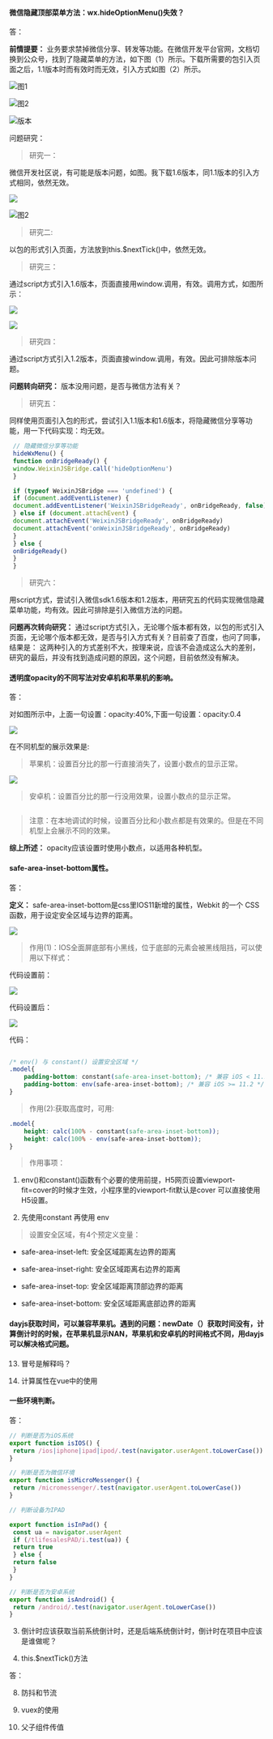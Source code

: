 #### 微信隐藏顶部菜单方法：wx.hideOptionMenu()失效？

答：

__前情提要：__ 业务要求禁掉微信分享、转发等功能。在微信开发平台官网，文档切换到公众号，找到了隐藏菜单的方法，如下图（1）所示。下载所需要的包引入页面之后，1.1版本时而有效时而无效，引入方式如图（2）所示。

![图1](./images/隐藏菜单.png)

![图2](./images/引入方式.png)

![版本](./images/版本.png)

问题研究：

>研究一：

 微信开发社区说，有可能是版本问题，如图。我下载1.6版本，同1.1版本的引入方式相同，依然无效。

![](./images/问题探讨.png)

![图2](./images/引入方式.png)

>研究二:

 以包的形式引入页面，方法放到this.$nextTick()中，依然无效。

>研究三：

 通过script方式引入1.6版本，页面直接用window.调用，有效。调用方式，如图所示：

![](./images/script引入方式.png)

![](./images/window直接调用.png)

>研究四：

 通过script方式引入1.2版本，页面直接window.调用，有效。因此可排除版本问题。

 __问题转向研究：__ 版本没用问题，是否与微信方法有关？

>研究五：

 同样使用页面引入包的形式，尝试引入1.1版本和1.6版本，将隐藏微信分享等功能，用一下代码实现：均无效。

```js
 // 隐藏微信分享等功能
 hideWxMenu() {
 function onBridgeReady() {
 window.WeixinJSBridge.call('hideOptionMenu')
 }

 if (typeof WeixinJSBridge === 'undefined') {
 if (document.addEventListener) {
 document.addEventListener('WeixinJSBridgeReady', onBridgeReady, false)
 } else if (document.attachEvent) {
 document.attachEvent('WeixinJSBridgeReady', onBridgeReady)
 document.attachEvent('onWeixinJSBridgeReady', onBridgeReady)
 }
 } else {
 onBridgeReady()
 }
 }
```

>研究六：

 用script方式，尝试引入微信sdk1.6版本和1.2版本，用研究五的代码实现微信隐藏菜单功能，均有效。因此可排除是引入微信方法的问题。

 __问题再次转向研究：__ 通过script方式引入，无论哪个版本都有效，以包的形式引入页面，无论哪个版本都无效，是否与引入方式有关？目前查了百度，也问了同事，结果是： 这两种引入的方式差别不大，按理来说，应该不会造成这么大的差别，研究的最后，并没有找到造成问题的原因，这个问题，目前依然没有解决。

<!-- 微信隐藏菜单问题，未完待续......... -->

#### 透明度opacity的不同写法对安卓机和苹果机的影响。

答： 

对如图所示中，上面一句设置：opacity:40%,下面一句设置：opacity:0.4

![](./images/opacity研究.png)

在不同机型的展示效果是:

>苹果机：设置百分比的那一行直接消失了，设置小数点的显示正常。

![](./images/苹果机展示.jpg)

>安卓机：设置百分比的那一行没用效果，设置小数点的显示正常。

![]()

>注意：在本地调试的时候，设置百分比和小数点都是有效果的。但是在不同机型上会展示不同的效果。

__综上所述：__ opacity应该设置时使用小数点，以适用各种机型。



#### safe-area-inset-bottom属性。

答：

__定义：__ safe-area-inset-bottom是css里IOS11新增的属性，Webkit 的一个 CSS 函数，用于设定安全区域与边界的距离。

![](./images/安全区域.png)

>作用(1)：IOS全面屏底部有小黑线，位于底部的元素会被黑线阻挡，可以使用以下样式：

代码设置前：

![](./images/安全区域设置前.png)

代码设置后：

![](./images/安全区域设置后.png)

代码：

```css

/* env() 与 constant() 设置安全区域 */
.model{
	padding-bottom: constant(safe-area-inset-bottom); /* 兼容 iOS < 11.2 */
 	padding-bottom: env(safe-area-inset-bottom); /* 兼容 iOS >= 11.2 */
}

```

>作用(2):获取高度时，可用:

```css
.model{
	height: calc(100% - constant(safe-area-inset-bottom));
	height: calc(100% - env(safe-area-inset-bottom));
}

```

>作用事项：

1. env()和constant()函数有个必要的使用前提，H5网页设置viewport-fit=cover的时候才生效，小程序里的viewport-fit默认是cover 可以直接使用 H5设置。

2. 先使用constant 再使用 env

>设置安全区域，有4个预定义变量：

- safe-area-inset-left: 安全区域距离左边界的距离

- safe-area-inset-right: 安全区域距离右边界的距离

- safe-area-inset-top: 安全区域距离顶部边界的距离

- safe-area-inset-bottom: 安全区域距离底部边界的距离







#### dayjs获取时间，可以兼容苹果机。遇到的问题：newDate（）获取时间没有，计算倒计时的时候，在苹果机显示NAN，苹果机和安卓机的时间格式不同，用dayjs可以解决格式问题。

13. 冒号是解释吗？

12. 计算属性在vue中的使用

#### 一些环境判断。

答：

```js
// 判断是否为iOS系统
export function isIOS() {
 return /ios|iphone|ipad|ipod/.test(navigator.userAgent.toLowerCase())
}

// 判断是否为微信环境
export function isMicroMessenger() {
 return /micromessenger/.test(navigator.userAgent.toLowerCase())
}

// 判断设备为IPAD

export function isInPad() {
 const ua = navigator.userAgent
 if (/tlifesalesPAD/i.test(ua)) {
 return true
 } else {
 return false
 }
}

// 判断是否为安卓系统
export function isAndroid() {
 return /android/.test(navigator.userAgent.toLowerCase())
}
```



3. 倒计时应该获取当前系统倒计时，还是后端系统倒计时，倒计时在项目中应该是谁做呢？








2. this.$nextTick()方法

 答： 


 8. 防抖和节流

 4. vuex的使用

 11. 父子组件传值